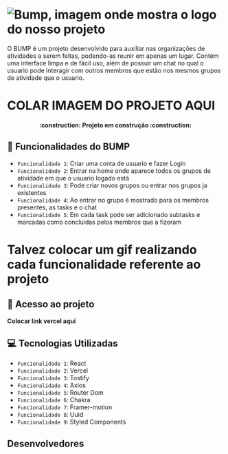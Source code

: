 # ![Bump, imagem onde mostra o logo do nosso projeto](https://user-images.githubusercontent.com/95253622/169404415-e6c49e9d-200a-41b0-91ae-ccccc766aaea.svg)


O BUMP é um projeto desenvolvido para auxiliar nas organizações de atividades a serem feitas, podendo-as reunir em apenas um lugar. Contém uma interface limpa e de fácil uso, além de possuir um chat no qual o usuario pode interagir com outros membros que estão nos mesmos grupos de atividade que o usuario.

# COLAR IMAGEM DO PROJETO AQUI

<h4 align="center"> 
    :construction:  Projeto em construção  :construction:
</h4>

## :hammer: Funcionalidades do BUMP

- `Funcionalidade 1`: Criar uma conta de usuario e fazer Login
- `Funcionalidade 2`: Entrar na home onde aparece todos os grupos de atividade em que o usuario logado está
- `Funcionalidade 3`: Pode criar novos grupos ou entrar nos grupos ja existentes
- `Funcionalidade 4`: Ao entrar no grupo  é mostrado para os membros presentes, as tasks e o chat
- `Funcionalidade 5`: Em cada task pode ser adicionado subtasks e marcadas como concluidas pelos membros que a fizeram

# Talvez colocar um gif realizando cada funcionalidade referente ao projeto

## 📁 Acesso ao projeto

**Colocar link vercel aqui**


## 💻 Tecnologias Utilizadas

- `Funcionalidade 1`: React 
- `Funcionalidade 2`: Vercel 
- `Funcionalidade 3`: Tostify
- `Funcionalidade 4`: Axios
- `Funcionalidade 5`: Router Dom
- `Funcionalidade 6`: Chakra 
- `Funcionalidade 7`: Framer-motion
- `Funcionalidade 8`: Uuid
- `Funcionalidade 9`: Styled Components

## Desenvolvedores 


